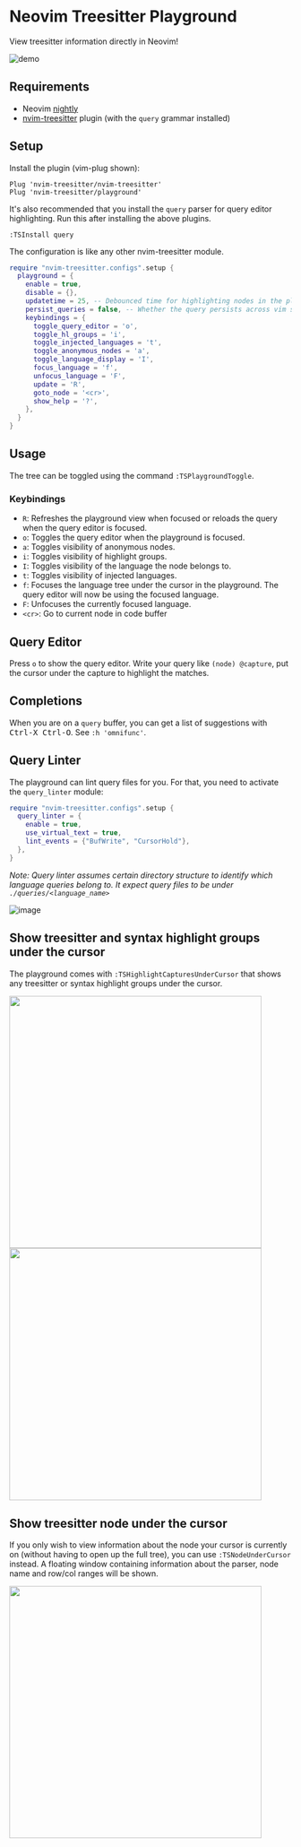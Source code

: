 # Neovim Treesitter Playground

View treesitter information directly in Neovim!

![demo](https://user-images.githubusercontent.com/2361214/202389106-244ac890-9442-4759-9b2c-4fe3c247dfbc.gif)

## Requirements
  - Neovim [nightly](https://github.com/neovim/neovim#install-from-source)
  - [nvim-treesitter](https://github.com/nvim-treesitter/nvim-treesitter) plugin (with the `query` grammar installed)

## Setup

Install the plugin (vim-plug shown):

```vim
Plug 'nvim-treesitter/nvim-treesitter'
Plug 'nvim-treesitter/playground'
```

It's also recommended that you install the `query` parser for query editor highlighting. Run this after installing the above plugins.

```vim
:TSInstall query
```

The configuration is like any other nvim-treesitter module.

```lua
require "nvim-treesitter.configs".setup {
  playground = {
    enable = true,
    disable = {},
    updatetime = 25, -- Debounced time for highlighting nodes in the playground from source code
    persist_queries = false, -- Whether the query persists across vim sessions
    keybindings = {
      toggle_query_editor = 'o',
      toggle_hl_groups = 'i',
      toggle_injected_languages = 't',
      toggle_anonymous_nodes = 'a',
      toggle_language_display = 'I',
      focus_language = 'f',
      unfocus_language = 'F',
      update = 'R',
      goto_node = '<cr>',
      show_help = '?',
    },
  }
}
```

## Usage

The tree can be toggled using the command `:TSPlaygroundToggle`.

### Keybindings

- `R`: Refreshes the playground view when focused or reloads the query when the query editor is focused.
- `o`: Toggles the query editor when the playground is focused.
- `a`: Toggles visibility of anonymous nodes.
- `i`: Toggles visibility of highlight groups.
- `I`: Toggles visibility of the language the node belongs to.
- `t`: Toggles visibility of injected languages.
- `f`: Focuses the language tree under the cursor in the playground. The query editor will now be using the focused language.
- `F`: Unfocuses the currently focused language.
- `<cr>`: Go to current node in code buffer

## Query Editor

Press `o` to show the query editor.
Write your query like `(node) @capture`,
put the cursor under the capture to highlight the matches.

## Completions

When you are on a `query` buffer, you can get a list of suggestions with
<kbd>Ctrl-X Ctrl-O</kbd>. See `:h 'omnifunc'`.

## Query Linter

The playground can lint query files for you. For that, you need to activate the `query_linter` module:

```lua
require "nvim-treesitter.configs".setup {
  query_linter = {
    enable = true,
    use_virtual_text = true,
    lint_events = {"BufWrite", "CursorHold"},
  },
}
```

*Note: Query linter assumes certain directory structure to identify which language queries belong to. It expect query files to be under `./queries/<language_name>`*

![image](https://user-images.githubusercontent.com/7189118/101246661-06089a00-3715-11eb-9c57-6d6439defbf8.png)

## Show treesitter and syntax highlight groups under the cursor 

The playground comes with `:TSHighlightCapturesUnderCursor` that shows any treesitter or syntax highlight groups under the cursor.

<img src="https://user-images.githubusercontent.com/292349/119982982-6665ef00-bf74-11eb-93d5-9b214928c3a9.png" width="450">

<img src="https://user-images.githubusercontent.com/292349/119983093-8c8b8f00-bf74-11eb-9fa2-3670a8253fbd.png" width="450">

## Show treesitter node under the cursor

If you only wish to view information about the node your cursor is currently on (without having to open up the full tree), you can use `:TSNodeUnderCursor` instead.
A floating window containing information about the parser, node name and row/col ranges will be shown.

<img src="https://user-images.githubusercontent.com/30731072/210166267-038c529b-f265-4439-8ed8-807b745cf026.png" width="450">

<!-- vim: set ft=markdown: -->